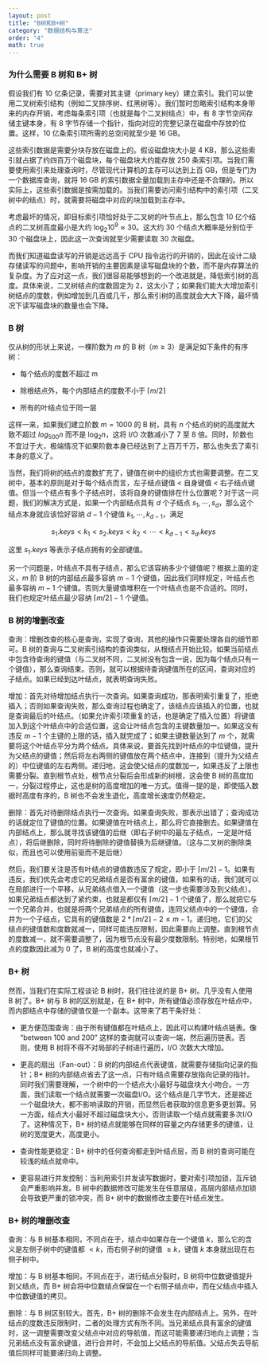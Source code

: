 ```yaml
---
layout: post
title: "B树和B+树"
category: "数据结构与算法"
order: "4"
math: true
---
```


### 为什么需要 B 树和 B+ 树

假设我们有 10 亿条记录，需要对其主键（primary key）建立索引。我们可以使用二叉树索引结构（例如二叉排序树、红黑树等）。我们暂时忽略索引结构本身带来的内存开销，考虑每条索引项（也就是每个二叉树结点）中，有 8 字节空间存储主键本身，有 8 字节存储一个指针，指向对应的完整记录在磁盘中存放的位置。这样，10 亿条索引项所需的总空间就至少是 16 GB。

这些索引数据是需要分块存放在磁盘上的。假设磁盘块大小是 4 KB，那么这些索引就占据了约四百万个磁盘块，每个磁盘块大约能存放 250 条索引项。当我们需要使用索引来处理查询时，尽管现代计算机的主存可以达到上百 GB，但是专门为一个数据库查询，就将 16 GB 的索引数据全量加载到主存中还是不合理的。所以实际上，这些索引数据是按需加载的。当我们需要访问索引结构中的索引项（二叉树中的结点）时，就需要将磁盘中对应的块加载到主存中。

考虑最坏的情况，即目标索引项恰好处于二叉树的叶节点上，那么包含 10 亿个结点的二叉树高度最小是大约 $\log_2 10^9 \approx 30$。这大约 30 个结点大概率是分别位于 30 个磁盘块上，因此这一次查询就至少需要读取 30 次磁盘。

而我们知道磁盘读写的开销是远远高于 CPU 指令运行的开销的，因此在设计二级存储读写的问题中，影响开销的主要因素是读写磁盘块的个数，而不是内存算法的复杂度。为了应对这一点，我们很容易能够想到的一个改进就是，降低索引树的高度。具体来说，二叉树结点的度数固定为 2，这太小了；如果我们能大大增加索引树结点的度数，例如增加到几百或几千，那么索引树的高度就会大大下降，最坏情况下读写磁盘块的数量也会下降。

### B 树

仅从树的形状上来说，一棵阶数为 $m$ 的 B 树（$m\geq 3$）是满足如下条件的有序树：

- 每个结点的度数不超过 m

- 除根结点外，每个内部结点的度数不小于 $\lceil m/2 \rceil$

- 所有的叶结点位于同一层

这样一来，如果我们建立阶数 $m=1000$ 的 B 树，具有 $n$ 个结点的树的高度就大致不超过 $log_{500} n$ 而不是 $\log_2 n$，这将 I/O 次数减小了 7 至 8 倍。同时，阶数也不宜过于大，极端情况下如果阶数本身已经达到了上百万千万，那么也失去了索引本身的意义了。

当然，我们将树的结点的度数扩充了，键值在树中的组织方式也需要调整。在二叉树中，基本的原则是对于每个结点而言，左子结点键值 < 自身键值 < 右子结点键值。但当一个结点有多个子结点时，该将自身的键值排在什么位置呢？对于这一问题，我们的解决方式是，如果一个内部结点具有 $d$ 个子结点 $s_1, \cdots, s_d$，那么这个结点本身就应该恰好容纳 $d-1$ 个键值 $k_1, \cdots, k_{d-1}$，满足

$$
s_1.keys < k_1 < s_2.keys < k_2 < \cdots < k_{d-1} < s_d.keys
$$

这里 $s_1.keys$ 等表示子结点拥有的全部键值。

另一个问题是，叶结点不具有子结点，那么它该容纳多少个键值呢？根据上面的定义，$m$ 阶 B 树的内部结点最多容纳 $m-1$ 个键值，因此我们同样规定，叶结点也最多容纳 $m-1$ 个键值。否则大量键值堆积在一个叶结点也是不合适的。同时，我们也规定叶结点最少容纳 $\lceil m/2 \rceil - 1$ 个键值。

### B 树的增删改查

查询：增删改查的核心是查询，实现了查询，其他的操作只需要处理各自的细节即可。B 树的查询与二叉树索引结构的查询类似，从根结点开始比较。如果当前结点中包含待查询的键值（与二叉树不同，二叉树没有包含一说，因为每个结点只有一个键值），那么查询结束。否则，就可以根据待查询键值所在的区间，查询对应的子结点。如果已经到达叶结点，就表明查询失败。

增加：首先对待增加结点执行一次查询。如果查询成功，那表明索引重复了，拒绝插入；否则如果查询失败，那么查询过程也确定了，该结点应该插入的位置，也就是查询最后的叶结点。（如果允许索引项重复的话，也是确定了插入位置）将键值加入到这个叶结点中的合适位置，这会让叶结点包含的主键数量加一。如果这没有违反 $m-1$ 个主键的上限的话，插入就完成了；如果主键数量达到了 $m$ 个，就需要将这个叶结点平分为两个结点。具体来说，要首先找到叶结点的中位键值，提升为父结点的键值；然后将左右两侧的键值放在两个结点中，连接到（提升为父结点的）中位键值的左右两侧。递归地，这会使父结点的度数加一，如果违反了上限也需要分裂。直到根节点处，根节点分裂后会形成新的树根，这会使 B 树的高度加一，分裂过程停止，这也是树的高度增加的唯一方式。值得一提的是，即使插入数据时高度有序的，B 树也不会发生退化，高度增长速度仍然稳定。

删除：首先对待删除结点执行一次查询。如果查询失败，那表示出错了；查询成功的话就定位了键值的位置。如果键值在叶结点上，那么将它直接删去。如果键值在内部结点上，那么就寻找该键值的后继（即右子树中的最左子结点，一定是叶结点），将后继删除，同时将待删除的键值替换为后继键值。（这与二叉树的删除类似，而且也可以使用前驱而不是后继）

然后，我们要关注是否有叶结点的键值数违反了规定，即小于 $\lceil m/2 \rceil - 1$。如果有违反，我们优先会考虑它的兄弟结点是否有富余的键值，如果有的话，我们就可以在局部进行一个平移，从兄弟结点借入一个键值（这一步也需要涉及到父结点）。如果兄弟结点都达到了紧约束，也就是都仅有 $\lceil m/2 \rceil - 1$ 个键值了，那么就把它与一个兄弟合并，也就是将两个兄弟结点的所有键值，连同父结点中的一个键值，合并为一个子结点，它具有的键值数是 $2 * \lceil m/2 \rceil - 2 \leq m - 1$。递归地，它们的父结点的键值数和度数就减一，同样可能违反限制，因此需要向上调整。直到根节点的度数减一，就不需要调整了，因为根节点没有最少度数限制。特别地，如果根节点的度数因此减为 0 了，B 树的高度也就减小了。

### B+ 树

然而，当我们在实际工程谈论 B 树时，我们往往说的是 B+ 树。几乎没有人使用 B 树了。B+ 树与 B 树的区别就是，在 B+ 树中，所有键值必须存放在叶结点中，而内部结点中存储的键值仅是一个副本。这带来了若干条好处：

- 更方便范围查询：由于所有键值都在叶结点上，因此可以构建叶结点链表。像 “between 100 and 200” 这样的查询就可以查询一端，然后遍历链表。否则，使用 B 树将不得不对局部的子树进行遍历，I/O 次数大大增加。

- 更高的扇出（Fan-out）：B 树的内部结点代表键值，就需要存储指向记录的指针；B+ 树的内部结点省去了这一点，只有叶结点需要存放指向记录的指针。同时我们需要理解，一个树中的一个结点大小最好与磁盘块大小吻合。一方面，我们读取一个结点就需要一次磁盘I/O。这个结点是几字节大，还是接近一个磁盘块大，都不影响读取的开销，而显然后者获取的信息更多更划算。另一方面，结点大小最好不超过磁盘块大小，否则读取一个结点就需要多次I/O了。这种情况下，B+ 树的结点就能够在同样的容量之内存储更多的键值，让树的宽度更大，高度更小。

- 查询性能更稳定：B+ 树中的任何查询都走到叶结点层，而 B 树的查询可能在较浅的结点就命中。

- 更容易进行并发控制：当利用索引并发读写数据时，要对索引项加锁，互斥锁会严重影响并发。B 树中的数据修改可能发生在任意层级，高层内部结点加锁会导致更严重的锁冲突，而 B+ 树中的数据修改主要在叶结点发生。

### B+ 树的增删改查

查询：与 B 树基本相同，不同点在于，结点中如果存在一个键值 $k$，那么它的含义是左侧子树中的键值都 $< k$，而右侧子树的键值 $\geq k$，键值 $k$ 本身就出现在右侧子树中。

增加：与 B 树基本相同，不同点在于，进行结点分裂时，B 树将中位数键值提升到父结点，而 B+ 树会将中位数结点保留在一个右侧子结点中，而在父结点中插入中位数键值的拷贝。

删除：与 B 树区别较大。首先，B+ 树的删除不会发生在内部结点上。另外，在叶结点的度数违反限制时，二者的处理方式有所不同。当兄弟结点具有富余的键值时，这一调整需要改变父结点中对应的导航值，而这可能需要递归地向上调整；当兄弟结点没有富余键值，进行合并时，不会加上父结点的导航值。父结点失去导航值后同样可能要递归向上调整。
